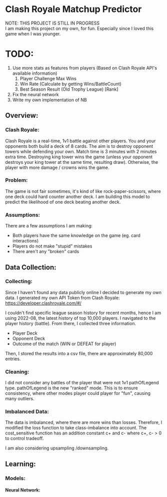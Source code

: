 # Clash Royale Matchup Predictor
NOTE: THIS PROJECT IS STILL IN PROGRESS \
I am making this project on my own, for fun. Especially since I loved this game when I was younger.

# TODO:
1. Use more stats as features from players (Based on Clash Royale API's available information)
   1. Player Challenge Max Wins
   2. Win Rate (Calculate by getting Wins/BattleCount)
   3. Best Season Result (Old Trophy League) [Rank]
2. Fix the neural network
3. Write my own implementation of NB

## Overview:
### Clash Royale:
Clash Royale is a real-time, 1v1 battle against other players. You and your opponents both build a deck of 8 cards. 
The aim is to destroy opponent towers while defending your own. Match time is 3 minutes with 2 minutes extra time. 
Destroying king tower wins the game (unless your opponent destroys your king tower at the same time, resulting draw). 
Otherwise, the player with more damage / crowns wins the game.

### Problem:
The game is not fair sometimes, it's kind of like rock-paper-scissors, where one deck could hard counter another deck.
I am building this model to predict the likelihood of one deck beating another deck. 

### Assumptions:
There are a few assumptions I am making:
  - Both players have the same knowledge on the game (eg. card interactions)
  - Players do not make "stupid" mistakes
  - There aren't any "broken" cards


## Data Collection:
### Collecting:
Since I haven't found any data publicly online I decided to generate my own data.
I generated my own API Token from Clash Royale: https://developer.clashroyale.com/#/

I couldn't find specific league season history for recent months, hence I am using 2022-08, the latest history of top 10,000
players. I navigated to the player history (battle). 
From there, I collected three information. 
- Player Deck
- Opponent Deck
- Outcome of the match (WIN or DEFEAT for player)

Then, I stored the results into a csv file, there are approximately 80,000 entries.

### Cleaning:
I did not consider any battles of the player that were not 1v1 pathOfLegend type.
pathOfLegend is the new "ranked" mode. This is to ensure consistency, where other modes
player could player for "fun", causing many outliers. 


### Imbalanced Data:
The data is imbalanced, where there are more wins than losses.
Therefore, I modified the loss function to take class-imbalance into account.
The cost_sensitive function has an addition constant c+ and c- where c+, c- > 0 to
control tradeoff. 

I am also considering upsampling /downsampling.

## Learning:
### Models:
#### Neural Network:




